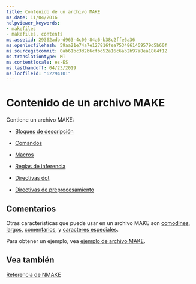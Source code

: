 ```yaml
---
title: Contenido de un archivo MAKE
ms.date: 11/04/2016
helpviewer_keywords:
- makefiles
- makefiles, contents
ms.assetid: 29362adb-d963-4c00-84a6-b38c2ffe6a36
ms.openlocfilehash: 59aa21e74a7e127816fea7534861469579d5b60f
ms.sourcegitcommit: 0ab61bc3d2b6cfbd52a16c6ab2b97a8ea1864f12
ms.translationtype: MT
ms.contentlocale: es-ES
ms.lasthandoff: 04/23/2019
ms.locfileid: "62294101"
---
```

# <a name="contents-of-a-makefile"></a>Contenido de un archivo MAKE

Contiene un archivo MAKE:

- [Bloques de descripción](description-blocks.md)

- [Comandos](commands-in-a-makefile.md)

- [Macros](macros-and-nmake.md)

- [Reglas de inferencia](inference-rules.md)

- [Directivas dot](dot-directives.md)

- [Directivas de preprocesamiento](makefile-preprocessing.md)

## <a name="remarks"></a>Comentarios

Otras características que puede usar en un archivo MAKE son [comodines](wildcards-and-nmake.md), [largos](long-filenames-in-a-makefile.md), [comentarios](comments-in-a-makefile.md), y [caracteres especiales](special-characters-in-a-makefile.md).

Para obtener un ejemplo, vea [ejemplo de archivo MAKE](sample-makefile.md).

## <a name="see-also"></a>Vea también

[Referencia de NMAKE](nmake-reference.md)